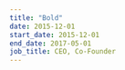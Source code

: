 ```yaml
---
title: "Bold"
date: 2015-12-01
start_date: 2015-12-01
end_date: 2017-05-01
job_title: CEO, Co-Founder
---
```

